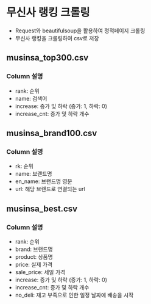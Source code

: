 # 무신사 랭킹 크롤링
- Request와 beautifulsoup을 활용하여 정적페이지 크롤링
- 무신사 랭킹을 크롤링하여 csv로 저장

## musinsa_top300.csv
### Column 설명
- rank: 순위
- name: 검색어
- increase: 증가 및 하락 (증가: 1, 하락: 0)
- increase_cnt: 증가 및 하락 개수

## musinsa_brand100.csv
### Column 설명
- rk: 순위
- name: 브랜드명
- en_name: 브랜드명 영문
- url: 해당 브랜드로 연결되는 url

## musinsa_best.csv
### Column 설명
- rank: 순위
- brand: 브랜드명
- product: 상품명
- price: 실제 가격
- sale_price: 세일 가격
- increase: 증가 및 하락 (증가: 1, 하락: 0)
- increase_cnt: 증가 및 하락 개수
- no_deli: 재고 부족으로 인한 일정 날짜에 배송을 시작
